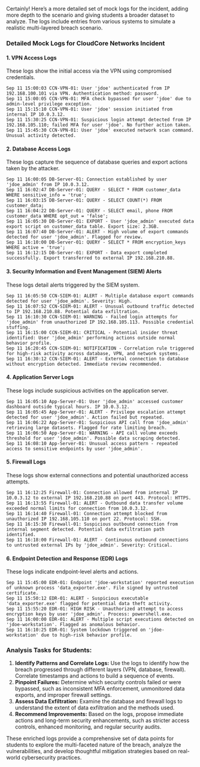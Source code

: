 Certainly! Here’s a more detailed set of mock logs for the incident, adding more depth to the scenario and giving students a broader dataset to analyze. The logs include entries from various systems to simulate a realistic multi-layered breach scenario.


### **Detailed Mock Logs for CloudCore Networks Incident**

#### **1. VPN Access Logs**
These logs show the initial access via the VPN using compromised credentials.

```
Sep 11 15:00:03 CCN-VPN-01: User 'jdoe' authenticated from IP 192.168.100.101 via VPN. Authentication method: password.
Sep 11 15:00:05 CCN-VPN-01: MFA check bypassed for user 'jdoe' due to admin-level privilege exception.
Sep 11 15:15:10 CCN-VPN-01: User 'jdoe' session initiated from internal IP 10.0.3.12.
Sep 11 15:30:25 CCN-VPN-01: Suspicious login attempt detected from IP 192.168.105.110; failed MFA for user 'jdoe'. No further action taken.
Sep 11 15:45:30 CCN-VPN-01: User 'jdoe' executed network scan command. Unusual activity detected.
```

#### **2. Database Access Logs**
These logs capture the sequence of database queries and export actions taken by the attacker.

```
Sep 11 16:00:05 DB-Server-01: Connection established by user 'jdoe_admin' from IP 10.0.3.12.
Sep 11 16:02:47 DB-Server-01: QUERY - SELECT * FROM customer_data WHERE sensitive_info = 'true';
Sep 11 16:03:15 DB-Server-01: QUERY - SELECT COUNT(*) FROM customer_data;
Sep 11 16:04:22 DB-Server-01: QUERY - SELECT email, phone FROM customer_data WHERE opt_out = 'false';
Sep 11 16:05:30 DB-Server-01: EXPORT - User 'jdoe_admin' executed data export script on customer_data table. Export size: 2.3GB.
Sep 11 16:07:40 DB-Server-01: ALERT - High volume of export commands detected for user 'jdoe_admin'. Flagged for review.
Sep 11 16:10:00 DB-Server-01: QUERY - SELECT * FROM encryption_keys WHERE active = 'true';
Sep 11 16:12:15 DB-Server-01: EXPORT - Data export completed successfully. Export transferred to external IP 192.168.210.88.
```

#### **3. Security Information and Event Management (SIEM) Alerts**
These logs detail alerts triggered by the SIEM system.

```
Sep 11 16:05:50 CCN-SIEM-01: ALERT - Multiple database export commands detected for user 'jdoe_admin'. Severity: High.
Sep 11 16:07:52 CCN-SIEM-01: ALERT - Unusual outbound traffic detected to IP 192.168.210.88. Potential data exfiltration.
Sep 11 16:10:30 CCN-SIEM-01: WARNING - Failed login attempts for 'jdoe_admin' from unauthorized IP 192.168.105.113. Possible credential stuffing.
Sep 11 16:15:00 CCN-SIEM-01: CRITICAL - Potential insider threat identified: User 'jdoe_admin' performing actions outside normal behavior profile.
Sep 11 16:20:45 CCN-SIEM-01: NOTIFICATION - Correlation rule triggered for high-risk activity across database, VPN, and network systems.
Sep 11 16:30:12 CCN-SIEM-01: ALERT - External connection to database without encryption detected. Immediate review recommended.
```

#### **4. Application Server Logs**
These logs include suspicious activities on the application server.

```
Sep 11 16:05:10 App-Server-01: User 'jdoe_admin' accessed customer dashboard outside typical hours. IP 10.0.3.12.
Sep 11 16:05:45 App-Server-01: ALERT - Privilege escalation attempt detected for user 'jdoe_admin'. Action failed but repeated.
Sep 11 16:06:22 App-Server-01: Suspicious API call from 'jdoe_admin' retrieving large datasets. Flagged for rate limiting breach.
Sep 11 16:06:50 App-Server-01: WARNING - API call volume exceeds threshold for user 'jdoe_admin'. Possible data scraping detected.
Sep 11 16:08:10 App-Server-01: Unusual access pattern - repeated access to sensitive endpoints by user 'jdoe_admin'.
```

#### **5. Firewall Logs**
These logs show external connections and potential unauthorized access attempts.

```
Sep 11 16:12:25 Firewall-01: Connection allowed from internal IP 10.0.3.12 to external IP 192.168.210.88 on port 443. Protocol: HTTPS.
Sep 11 16:13:55 Firewall-01: ALERT - Outbound data transfer volume exceeded normal limits for connection from 10.0.3.12.
Sep 11 16:14:40 Firewall-01: Connection attempt blocked from unauthorized IP 192.168.105.110 on port 22. Protocol: SSH.
Sep 11 16:15:30 Firewall-01: Suspicious outbound connection from internal segment detected. Potential data exfiltration path identified.
Sep 11 16:18:00 Firewall-01: ALERT - Continuous outbound connections to untrusted external IPs by 'jdoe_admin'. Severity: Critical.
```

#### **6. Endpoint Detection and Response (EDR) Logs**
These logs indicate endpoint-level alerts and actions.

```
Sep 11 15:45:00 EDR-01: Endpoint 'jdoe-workstation' reported execution of unknown process 'data_exporter.exe'. File signed by untrusted certificate.
Sep 11 15:50:12 EDR-01: ALERT - Suspicious executable 'data_exporter.exe' flagged for potential data theft activity.
Sep 11 15:55:20 EDR-01: HIGH RISK - Unauthorized attempt to access encryption keys by user 'jdoe_admin'. Process: powershell.exe.
Sep 11 16:00:00 EDR-01: ALERT - Multiple script executions detected on 'jdoe-workstation'. Flagged as anomalous behavior.
Sep 11 16:10:25 EDR-01: System lockdown triggered on 'jdoe-workstation' due to high-risk behavior profile.
```

### **Analysis Tasks for Students:**
1. **Identify Patterns and Correlate Logs:** Use the logs to identify how the breach progressed through different layers (VPN, database, firewall). Correlate timestamps and actions to build a sequence of events.
2. **Pinpoint Failures:** Determine which security controls failed or were bypassed, such as inconsistent MFA enforcement, unmonitored data exports, and improper firewall settings.
3. **Assess Data Exfiltration:** Examine the database and firewall logs to understand the extent of data exfiltration and the methods used.
4. **Recommend Improvements:** Based on the logs, propose immediate actions and long-term security enhancements, such as stricter access controls, enhanced monitoring, and regular security audits.

These enriched logs provide a comprehensive set of data points for students to explore the multi-faceted nature of the breach, analyze the vulnerabilities, and develop thoughtful mitigation strategies based on real-world cybersecurity practices.